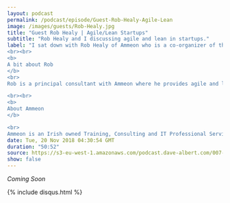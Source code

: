 ```yaml
---
layout: podcast
permalink: /podcast/episode/Guest-Rob-Healy-Agile-Lean
image: /images/guests/Rob-Healy.jpg
title: "Guest Rob Healy | Agile/Lean Startups"
subtitle: "Rob Healy and I discussing agile and lean in startups."
label: "I sat down with Rob Healy of Ammeon who is a co-organizer of the Agile-Lean Ireland group.  We discussed how startups and other orginisations can use Agile and Lean to do more faster.
<br><br>
<b>
A bit about Rob
</b>
<br>
Rob is a principal consultant with Ammeon where he provides agile and lean training, coaching and consulting services to startups, SMEs and enterprise clients. A qualified mechanical engineer and MBA, he has worked to develop and improve products and services for the nuclear industry, formula one teams, telcos and antivirus companies.In his spare time, he organises the Agile-Lean Ireland Meetup group that hosts technology meetups for Scrum Masters and Agile and Lean Coaches once a month.

<br><br>
<b>
About Ammeon
</b>

<br>
Ammeon is an Irish owned Training, Consulting and IT Professional Services company. From Understanding the Fundamentals of Agile-Lean, to Operating IT Software in Production, our training services are designed to improve and fast-track your organisation's journey. We can custom-designed our courses to meet our client's specific needs and provide coaching assistance to help them integrate new processes and technologies into their working environment. Ammeon is listed on Enterprise Ireland's Lean Service Providers list and also on their Lean Education Directory."
date: Tue, 20 Nov 2018 04:30:54 GMT
duration: "50:52"
source: https://s3-eu-west-1.amazonaws.com/podcast.dave-albert.com/007-Rob-Healy.mp3
show: false
---
```


<i> Coming Soon </i>

<div>
{% include disqus.html %}
</div>
